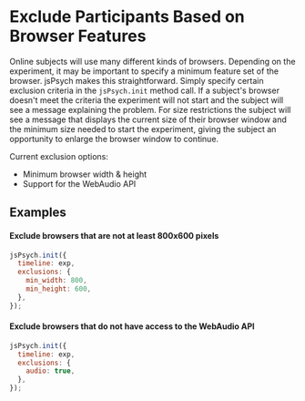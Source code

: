 # Exclude Participants Based on Browser Features

Online subjects will use many different kinds of browsers. Depending on the experiment, it may be important to specify a minimum feature set of the browser. jsPsych makes this straightforward. Simply specify certain exclusion criteria in the `jsPsych.init` method call. If a subject's browser doesn't meet the criteria the experiment will not start and the subject will see a message explaining the problem. For size restrictions the subject will see a message that displays the current size of their browser window and the minimum size needed to start the experiment, giving the subject an opportunity to enlarge the browser window to continue.

Current exclusion options:

- Minimum browser width & height
- Support for the WebAudio API

## Examples

#### Exclude browsers that are not at least 800x600 pixels

```javascript
jsPsych.init({
  timeline: exp,
  exclusions: {
    min_width: 800,
    min_height: 600,
  },
});
```

#### Exclude browsers that do not have access to the WebAudio API

```javascript
jsPsych.init({
  timeline: exp,
  exclusions: {
    audio: true,
  },
});
```
